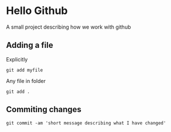 # Hello Github
A small project describing how we work with github

## Adding a file

Explicitly
```console
git add myfile
```

Any file in folder
```console
git add .
```

## Commiting changes

```console
git commit -am 'short message describing what I have changed'
```


